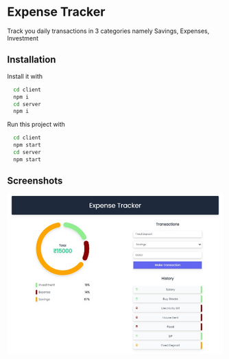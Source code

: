 
# Expense Tracker

Track you daily transactions in 3 categories namely Savings, Expenses, Investment




## Installation

Install it with
```bash
  cd client  
  npm i
  cd server 
  npm i
```
Run this project with
```bash
  cd client  
  npm start
  cd server 
  npm start
```
## Screenshots

![App Screenshot](https://github.com/Bilal1204/Expense-Tracker/blob/main/screenShots/expenseTracker.jpeg?raw=true)
